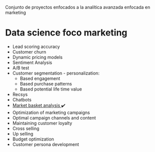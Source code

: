 Conjunto de proyectos enfocados a la analítica avanzada enfocada en marketing

# Data science foco marketing
  - Lead scoring accuracy
  - Customer churn
  - Dynamic pricing models
  - Sentiment Analysis
  - A/B test
  - Customer segmentation - personalization:
    - Based engagement
    - Based purchase patterns
    - Based potential life time value
  - Recsys
  - Chatbots
  - <a href="https://github.com/octaviofv/market_basket_analysis"> Market basket analysis </a>✔️
  - Optimization of marketing campaigns
  - Optimal campaign channels and content
  - Maintaining customer loyalty
  - Cross selling
  - Up selling
  - Budget optimization
  - Customer persona development
